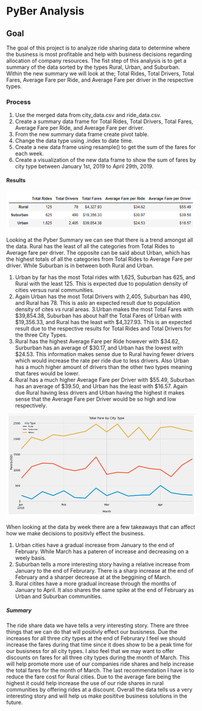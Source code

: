 # PyBer Analysis 

## Goal
The goal of this project is to analyze ride sharing data to determine where the business is most profitable and help with business decisions regarding allocation of company resources. The fist step of this analysis is to get a summary of the data sorted by the types Rural, Urban, and Suburban. Within the new summary we will look at the; Total Rides, Total Drivers, Total Fares, Average Fare per Ride, and Average Fare per driver in the respective types.

### Process
1. Use the merged data from city_data.csv and ride_data.csv.
2. Create a summary data frame for Total Rides, Total Drivers, Total Fares, Average Fare per Ride, and Average Fare per driver.
3. From the new summary data frame create pivot table.
4. Change the data type using .index to date time.
5. Create a new data frame using resample() to get the sum of the fares for each week.
6. Create a visualization of the new data frame to show the sum of fares by city type between January 1st, 2019 to April 29th, 2019.

#### Results
![PyBer_Summary_df.PNG](https://github.com/mselover21/PyBer_Analysis/blob/main/analysis/PyBer_Summary_df.PNG)

Looking at the Pyber Summary we can see that there is a trend amongst all the data. Rural has the least of all the categories from Total Rides to Average fare per driver. The opposite can be said about Urban, which has the highest totals of all the categories from Total Rides to Average Fare per driver. While Suburban is in between both Rural and Urban. 
1. Urban by far has the most Total rides with 1,625, Suburban has 625, and Rural with the least 125. This is expected due to population density of cities versus rural communities.
2. Again Urban has the most Total Drivers with 2,405, Suburban has 490, and Rural has 78. This is aslo an expected result due to population density of cites vs rural areas.
3.Urban makes the most Total Fares with $39,854.38, Suburban has about half the Total Fares of Urban with $19,356.33, and Rural has the least with $4,327.93. This is an expected result due to the respective results for Total Rides and Total Drivers for the three City Types.
4. Rural has the highest Average Fare per Ride however with $34.62, Surburban has an average of $30.17, and Urban has the lowest with $24.53. This information makes sense due to Rural having fewer drivers which would increase the rate per ride due to less drivers. Also Urban has a much higher amount of drivers than the other two types meaning that fares would be lower.
5. Rural has a much higher Average Fare per Driver with $55.49, Suburban has an average of $39.50, and Urban has the least with $16.57. Again due Rural having less drivers and Urban having the highest it makes sense that the Average Fare per Driver would be so high and low respectively.

![Total_Fare_by_City_Type_Plot.PNG](https://github.com/mselover21/PyBer_Analysis/blob/main/analysis/Total_Fare_by_City_Type_Plot.PNG)

When looking at the data by week there are a few takeaways that can affect how we make decisions to positivly effect the business.
1. Urban cities have a gradual increase from January to the end of February. While March has a pateren of increase and decreasing on a weely basis.
2. Suburban tells a more interesting story having a relative increase from January to the end of Februrary. There is a sharp increase at the end of February and a sharper decrease at at the beggining of March.
3. Rural citites have a more gradual increase through the months of January to April. It also shares the same spike at the end of February as Urban and Suburban communities.

##### Summary
The ride share data we have tells a very interesting story. There are three things that we can do that will positivly effect our busisness. Due the increases for all three city types at the end of Februrary I feel we should increase the fares during that time since it does show to be a peak time for our busisness for all city types. I also feel that we may want to offer discounts on fares for all three city types during the month of March. This will help promote more use of our companies ride shares and help increase the total fares for the month of March. The last recommendation I have is to reduce the fare cost for Rural cities. Due to the average fare being the highest it could help increase the use of our ride shares in rural communities by offering rides at a discount. Overall the data tells us a very interesting story and will help us make posititve business solutions in the future.
